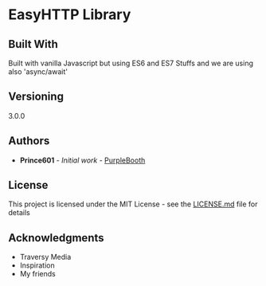 # EasyHTTP Library

## Built With

Built with vanilla Javascript but using ES6 and ES7 Stuffs and we are using also 'async/await'

## Versioning

3.0.0

## Authors

- **Prince601** - _Initial work_ - [PurpleBooth](https://github.com/PurpleBooth)

## License

This project is licensed under the MIT License - see the [LICENSE.md](LICENSE.md) file for details

## Acknowledgments

- Traversy Media
- Inspiration
- My friends
